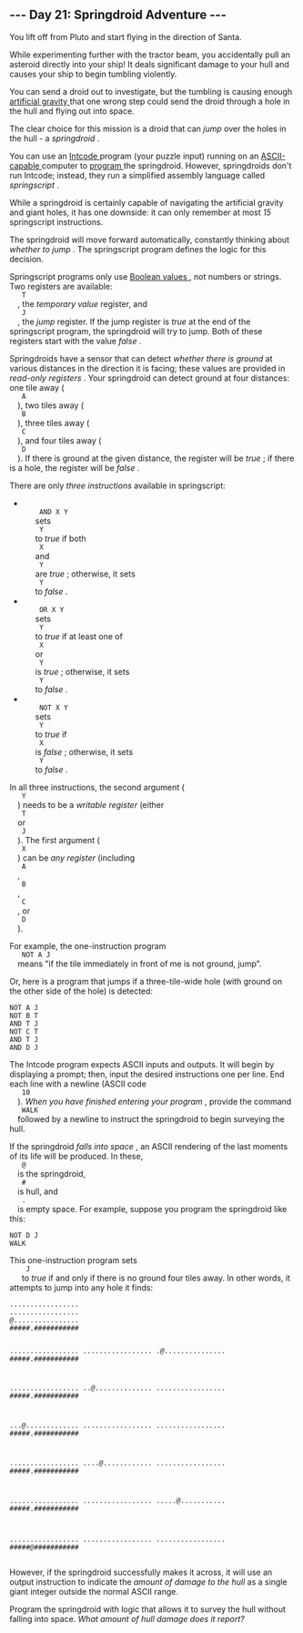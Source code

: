 <article class="day-desc">
 <h2>
  --- Day 21: Springdroid Adventure ---
 </h2>
 <p>
  You lift off from Pluto and start flying in the direction of Santa.
 </p>
 <p>
  While experimenting further with the tractor beam, you accidentally pull an asteroid directly into your ship!  It deals significant damage to your hull and causes your ship to begin tumbling violently.
 </p>
 <p>
  You can send a droid out to investigate, but the tumbling is causing enough
  <a href="https://en.wikipedia.org/wiki/Artificial_gravity">
   artificial gravity
  </a>
  that one wrong step could send the droid through a hole in the hull and flying out into space.
 </p>
 <p>
  The clear choice for this mission is a
  <span title="I picture the Bouncy enemy from Kirby games.">
   droid
  </span>
  that can
  <em>
   jump
  </em>
  over the holes in the hull - a
  <em>
   springdroid
  </em>
  .
 </p>
 <p>
  You can use an
  <a href="9">
   Intcode
  </a>
  program (your puzzle input) running on an
  <a href="17">
   ASCII-capable
  </a>
  computer to
  <a href="https://en.wikipedia.org/wiki/Programmable_read-only_memory">
   program
  </a>
  the springdroid. However, springdroids don't run Intcode; instead, they run a simplified assembly language called
  <em>
   springscript
  </em>
  .
 </p>
 <p>
  While a springdroid is certainly capable of navigating the artificial gravity and giant holes, it has one downside: it can only remember at most
  <em>
   15
  </em>
  springscript instructions.
 </p>
 <p>
  The springdroid will move forward automatically, constantly thinking about
  <em>
   whether to jump
  </em>
  .  The springscript program defines the logic for this decision.
 </p>
 <p>
  Springscript programs only use
  <a href="https://en.wikipedia.org/wiki/Boolean_data_type">
   Boolean values
  </a>
  , not numbers or strings.  Two registers are available:
  <code>
   T
  </code>
  , the
  <em>
   temporary value
  </em>
  register, and
  <code>
   J
  </code>
  , the
  <em>
   jump
  </em>
  register.  If the jump register is
  <em>
   true
  </em>
  at the end of the springscript program, the springdroid will try to jump. Both of these registers start with the value
  <em>
   false
  </em>
  .
 </p>
 <p>
  Springdroids have a sensor that can detect
  <em>
   whether there is ground
  </em>
  at various distances in the direction it is facing; these values are provided in
  <em>
   read-only registers
  </em>
  .  Your springdroid can detect ground at four distances: one tile away (
  <code>
   A
  </code>
  ), two tiles away (
  <code>
   B
  </code>
  ), three tiles away (
  <code>
   C
  </code>
  ), and four tiles away (
  <code>
   D
  </code>
  ). If there is ground at the given distance, the register will be
  <em>
   true
  </em>
  ; if there is a hole, the register will be
  <em>
   false
  </em>
  .
 </p>
 <p>
  There are only
  <em>
   three instructions
  </em>
  available in springscript:
 </p>
 <ul>
  <li>
   <code>
    AND X Y
   </code>
   sets
   <code>
    Y
   </code>
   to
   <em>
    true
   </em>
   if both
   <code>
    X
   </code>
   and
   <code>
    Y
   </code>
   are
   <em>
    true
   </em>
   ; otherwise, it sets
   <code>
    Y
   </code>
   to
   <em>
    false
   </em>
   .
  </li>
  <li>
   <code>
    OR X Y
   </code>
   sets
   <code>
    Y
   </code>
   to
   <em>
    true
   </em>
   if at least one of
   <code>
    X
   </code>
   or
   <code>
    Y
   </code>
   is
   <em>
    true
   </em>
   ; otherwise, it sets
   <code>
    Y
   </code>
   to
   <em>
    false
   </em>
   .
  </li>
  <li>
   <code>
    NOT X Y
   </code>
   sets
   <code>
    Y
   </code>
   to
   <em>
    true
   </em>
   if
   <code>
    X
   </code>
   is
   <em>
    false
   </em>
   ; otherwise, it sets
   <code>
    Y
   </code>
   to
   <em>
    false
   </em>
   .
  </li>
 </ul>
 <p>
  In all three instructions, the second argument (
  <code>
   Y
  </code>
  ) needs to be a
  <em>
   writable register
  </em>
  (either
  <code>
   T
  </code>
  or
  <code>
   J
  </code>
  ). The first argument (
  <code>
   X
  </code>
  ) can be
  <em>
   any register
  </em>
  (including
  <code>
   A
  </code>
  ,
  <code>
   B
  </code>
  ,
  <code>
   C
  </code>
  , or
  <code>
   D
  </code>
  ).
 </p>
 <p>
  For example, the one-instruction program
  <code>
   NOT A J
  </code>
  means "if the tile immediately in front of me is not ground, jump".
 </p>
 <p>
  Or, here is a program that jumps if a three-tile-wide hole (with ground on the other side of the hole) is detected:
 </p>
 <pre><code>NOT A J
NOT B T
AND T J
NOT C T
AND T J
AND D J
</code></pre>
 <p>
  The Intcode program expects ASCII inputs and outputs.  It will begin by displaying a prompt; then, input the desired instructions one per line. End each line with a newline (ASCII code
  <code>
   10
  </code>
  ).
  <em>
   When you have finished entering your program
  </em>
  , provide the command
  <code>
   WALK
  </code>
  followed by a newline to instruct the springdroid to begin surveying the hull.
 </p>
 <p>
  If the springdroid
  <em>
   falls into space
  </em>
  , an ASCII rendering of the last moments of its life will be produced.  In these,
  <code>
   @
  </code>
  is the springdroid,
  <code>
   #
  </code>
  is hull, and
  <code>
   .
  </code>
  is empty space.  For example, suppose you program the springdroid like this:
  <pre><code>NOT D J
WALK
</code></pre>
  <p>
   This one-instruction program sets
   <code>
    J
   </code>
   to
   <em>
    true
   </em>
   if and only if there is no ground four tiles away.  In other words, it attempts to jump into any hole it finds:
  </p>
  <pre><code>.................
.................
<em>@</em>................
#####.###########

.................
.................
.<em>@</em>...............
#####.###########

.................
..<em>@</em>..............
.................
#####.###########

...<em>@</em>.............
.................
.................
#####.###########

.................
....<em>@</em>............
.................
#####.###########

.................
.................
.....<em>@</em>...........
#####.###########

.................
.................
.................
#####<em>@</em>###########
</code></pre>
  <p>
   However, if the springdroid successfully makes it across, it will use an output instruction to indicate the
   <em>
    amount of damage to the hull
   </em>
   as a single giant integer outside the normal ASCII range.
  </p>
  <p>
   Program the springdroid with logic that allows it to survey the hull without falling into space.
   <em>
    What amount of hull damage does it report?
   </em>
  </p>
 </p>
</article>
